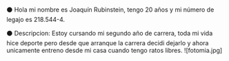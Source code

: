 :black_circle: Hola mi nombre es Joaquín Rubinstein, tengo 20 años y mi número de legajo es 218.544-4.

:black_circle: Descripcion: Estoy cursando mi segundo año de carrera, toda mi vida hice deporte pero desde que arranque la carrera decidi dejarlo y ahora unicamente entreno desde mi casa cuando tengo ratos libres.
![fotomia.jpg]
